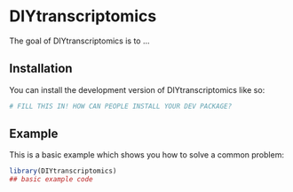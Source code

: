 
# DIYtranscriptomics

<!-- badges: start -->
<!-- badges: end -->

The goal of DIYtranscriptomics is to ...

## Installation

You can install the development version of DIYtranscriptomics like so:

``` r
# FILL THIS IN! HOW CAN PEOPLE INSTALL YOUR DEV PACKAGE?
```

## Example

This is a basic example which shows you how to solve a common problem:

``` r
library(DIYtranscriptomics)
## basic example code
```


